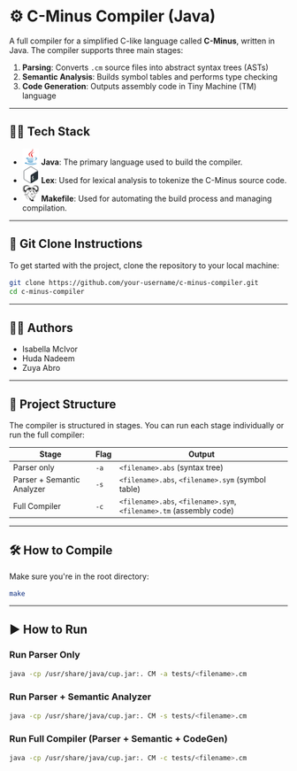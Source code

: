 # ⚙️ C-Minus Compiler (Java)

A full compiler for a simplified C-like language called **C-Minus**, written in Java. The compiler supports three main stages:

1. **Parsing**: Converts `.cm` source files into abstract syntax trees (ASTs)
2. **Semantic Analysis**: Builds symbol tables and performs type checking
3. **Code Generation**: Outputs assembly code in Tiny Machine (TM) language

---

## 🧑‍💻 Tech Stack

- <img src="https://raw.githubusercontent.com/devicons/devicon/master/icons/java/java-original.svg" width="30"/> **Java**: The primary language used to build the compiler.
- <img src="https://raw.githubusercontent.com/devicons/devicon/master/icons/bash/bash-original.svg" width="30"/> **Lex**: Used for lexical analysis to tokenize the C-Minus source code.
- <img src="https://raw.githubusercontent.com/devicons/devicon/master/icons/makefile/makefile-original.svg" width="30"/> **Makefile**: Used for automating the build process and managing compilation.


---

## 📂 Git Clone Instructions

To get started with the project, clone the repository to your local machine:

```bash
git clone https://github.com/your-username/c-minus-compiler.git
cd c-minus-compiler
```

---

## 👩‍💻 Authors

- Isabella McIvor  
- Huda Nadeem  
- Zuya Abro

---

## 🧠 Project Structure

The compiler is structured in stages. You can run each stage individually or run the full compiler:

| Stage | Flag | Output |
|-------|------|--------|
| Parser only | `-a` | `<filename>.abs` (syntax tree) |
| Parser + Semantic Analyzer | `-s` | `<filename>.abs`, `<filename>.sym` (symbol table) |
| Full Compiler | `-c` | `<filename>.abs`, `<filename>.sym`, `<filename>.tm` (assembly code) |

---

## 🛠️ How to Compile

Make sure you're in the root directory:

```bash
make
```

---

## ▶️ How to Run

### Run Parser Only

```bash
java -cp /usr/share/java/cup.jar:. CM -a tests/<filename>.cm
```

### Run Parser + Semantic Analyzer

```bash
java -cp /usr/share/java/cup.jar:. CM -s tests/<filename>.cm
```

### Run Full Compiler (Parser + Semantic + CodeGen)

```bash
java -cp /usr/share/java/cup.jar:. CM -c tests/<filename>.cm
```
